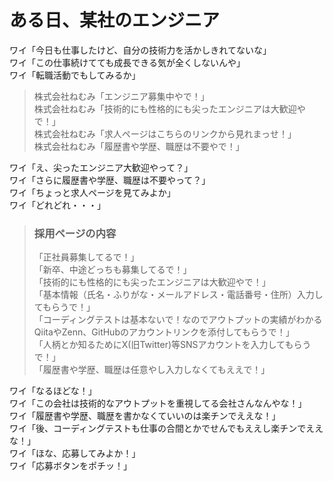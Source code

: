 # ある日、某社のエンジニア

ワイ「今日も仕事したけど、自分の技術力を活かしきれてないな」  
ワイ「この仕事続けてても成長できる気が全くしないんや」  
ワイ「転職活動でもしてみるか」  

> 株式会社ねむみ「エンジニア募集中やで！」  
> 株式会社ねむみ「技術的にも性格的にも尖ったエンジニアは大歓迎やで！」  
> 株式会社ねむみ「求人ページはこちらのリンクから見れまっせ！」  
> 株式会社ねむみ「履歴書や学歴、職歴は不要やで！」  

ワイ「え、尖ったエンジニア大歓迎やって？」  
ワイ「さらに履歴書や学歴、職歴は不要やって？」  
ワイ「ちょっと求人ページを見てみよか」  
ワイ「どれどれ・・・」  

> ### 採用ページの内容
> 「正社員募集してるで！」  
> 「新卒、中途どっちも募集してるで！」  
> 「技術的にも性格的にも尖ったエンジニアは大歓迎やで！」  
> 「基本情報（氏名・ふりがな・メールアドレス・電話番号・住所）入力してもらうで！」  
> 「コーディングテストは基本ないで！なのでアウトプットの実績がわかるQiitaやZenn、GitHubのアカウントリンクを添付してもらうで！」  
> 「人柄とか知るためにX(旧Twitter)等SNSアカウントを入力してもらうで！」  
> 「履歴書や学歴、職歴は任意やし入力しなくてもええで！」  

ワイ「なるほどな！」  
ワイ「この会社は技術的なアウトプットを重視してる会社さんなんやな！」  
ワイ「履歴書や学歴、職歴を書かなくていいのは楽チンでええな！」  
ワイ「後、コーディングテストも仕事の合間とかでせんでもええし楽チンでええな！」  
ワイ「ほな、応募してみよか！」  
ワイ「応募ボタンをポチッ！」 
